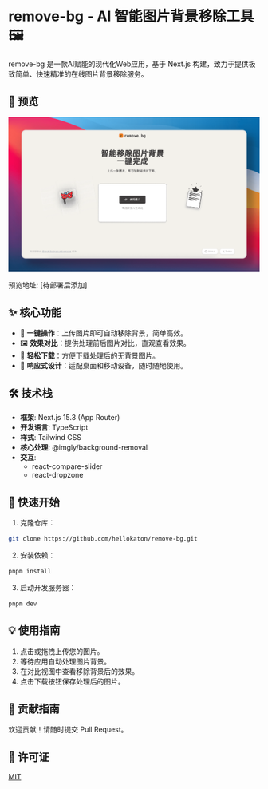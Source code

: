 # remove-bg - AI 智能图片背景移除工具 🖼️

remove-bg 是一款AI赋能的现代化Web应用，基于 Next.js 构建，致力于提供极致简单、快速精准的在线图片背景移除服务。

## 📸 预览

![remove-bg-preview](./public/og.png)

预览地址: [待部署后添加]

## ✨ 核心功能

- 🚀 **一键操作**：上传图片即可自动移除背景，简单高效。
- 🖼️ **效果对比**：提供处理前后图片对比，直观查看效果。
- 💾 **轻松下载**：方便下载处理后的无背景图片。
- 📱 **响应式设计**：适配桌面和移动设备，随时随地使用。

## 🛠️ 技术栈

- **框架**: Next.js 15.3 (App Router)
- **开发语言**: TypeScript
- **样式**: Tailwind CSS
- **核心处理**: @imgly/background-removal
- **交互**:
  - react-compare-slider
  - react-dropzone

## 🚀 快速开始

1. 克隆仓库：

```bash
git clone https://github.com/hellokaton/remove-bg.git
```

2. 安装依赖：

```bash
pnpm install
```

3. 启动开发服务器：

```bash
pnpm dev
```

## 💡 使用指南

1. 点击或拖拽上传您的图片。
2. 等待应用自动处理图片背景。
3. 在对比视图中查看移除背景后的效果。
4. 点击下载按钮保存处理后的图片。

## 🤝 贡献指南

欢迎贡献！请随时提交 Pull Request。

## 📝 许可证

[MIT](LICENSE)
